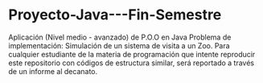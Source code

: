 # Proyecto-Java---Fin-Semestre
Aplicación (Nivel medio - avanzado) de P.O.O en Java
Problema de implementación: Simulación de un sistema de visita a un Zoo.
Para cualquier estudiante de la materia de programación que intente reproducir este repositorio con códigos de estructura similar, será reportado a través de un informe al decanato.
